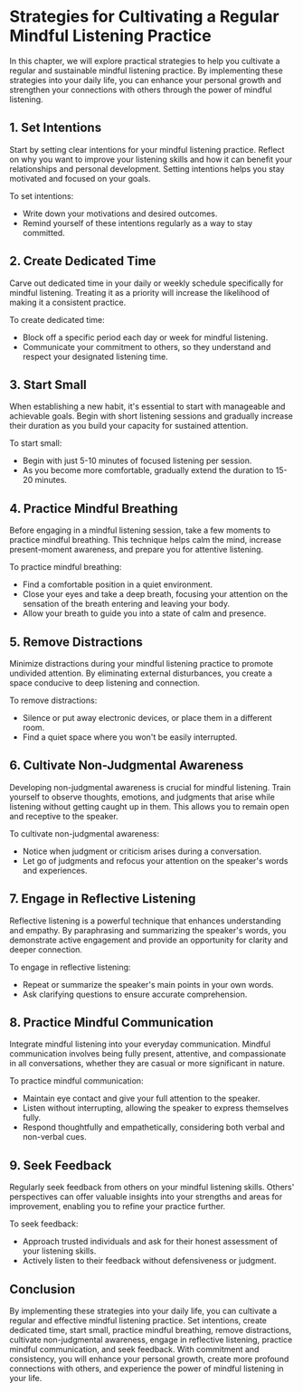 Strategies for Cultivating a Regular Mindful Listening Practice
==========================================================================

In this chapter, we will explore practical strategies to help you cultivate a regular and sustainable mindful listening practice. By implementing these strategies into your daily life, you can enhance your personal growth and strengthen your connections with others through the power of mindful listening.

**1. Set Intentions**
---------------------

Start by setting clear intentions for your mindful listening practice. Reflect on why you want to improve your listening skills and how it can benefit your relationships and personal development. Setting intentions helps you stay motivated and focused on your goals.

To set intentions:

* Write down your motivations and desired outcomes.
* Remind yourself of these intentions regularly as a way to stay committed.

**2. Create Dedicated Time**
----------------------------

Carve out dedicated time in your daily or weekly schedule specifically for mindful listening. Treating it as a priority will increase the likelihood of making it a consistent practice.

To create dedicated time:

* Block off a specific period each day or week for mindful listening.
* Communicate your commitment to others, so they understand and respect your designated listening time.

**3. Start Small**
------------------

When establishing a new habit, it's essential to start with manageable and achievable goals. Begin with short listening sessions and gradually increase their duration as you build your capacity for sustained attention.

To start small:

* Begin with just 5-10 minutes of focused listening per session.
* As you become more comfortable, gradually extend the duration to 15-20 minutes.

**4. Practice Mindful Breathing**
---------------------------------

Before engaging in a mindful listening session, take a few moments to practice mindful breathing. This technique helps calm the mind, increase present-moment awareness, and prepare you for attentive listening.

To practice mindful breathing:

* Find a comfortable position in a quiet environment.
* Close your eyes and take a deep breath, focusing your attention on the sensation of the breath entering and leaving your body.
* Allow your breath to guide you into a state of calm and presence.

**5. Remove Distractions**
--------------------------

Minimize distractions during your mindful listening practice to promote undivided attention. By eliminating external disturbances, you create a space conducive to deep listening and connection.

To remove distractions:

* Silence or put away electronic devices, or place them in a different room.
* Find a quiet space where you won't be easily interrupted.

**6. Cultivate Non-Judgmental Awareness**
-----------------------------------------

Developing non-judgmental awareness is crucial for mindful listening. Train yourself to observe thoughts, emotions, and judgments that arise while listening without getting caught up in them. This allows you to remain open and receptive to the speaker.

To cultivate non-judgmental awareness:

* Notice when judgment or criticism arises during a conversation.
* Let go of judgments and refocus your attention on the speaker's words and experiences.

**7. Engage in Reflective Listening**
-------------------------------------

Reflective listening is a powerful technique that enhances understanding and empathy. By paraphrasing and summarizing the speaker's words, you demonstrate active engagement and provide an opportunity for clarity and deeper connection.

To engage in reflective listening:

* Repeat or summarize the speaker's main points in your own words.
* Ask clarifying questions to ensure accurate comprehension.

**8. Practice Mindful Communication**
-------------------------------------

Integrate mindful listening into your everyday communication. Mindful communication involves being fully present, attentive, and compassionate in all conversations, whether they are casual or more significant in nature.

To practice mindful communication:

* Maintain eye contact and give your full attention to the speaker.
* Listen without interrupting, allowing the speaker to express themselves fully.
* Respond thoughtfully and empathetically, considering both verbal and non-verbal cues.

**9. Seek Feedback**
--------------------

Regularly seek feedback from others on your mindful listening skills. Others' perspectives can offer valuable insights into your strengths and areas for improvement, enabling you to refine your practice further.

To seek feedback:

* Approach trusted individuals and ask for their honest assessment of your listening skills.
* Actively listen to their feedback without defensiveness or judgment.

**Conclusion**
--------------

By implementing these strategies into your daily life, you can cultivate a regular and effective mindful listening practice. Set intentions, create dedicated time, start small, practice mindful breathing, remove distractions, cultivate non-judgmental awareness, engage in reflective listening, practice mindful communication, and seek feedback. With commitment and consistency, you will enhance your personal growth, create more profound connections with others, and experience the power of mindful listening in your life.

